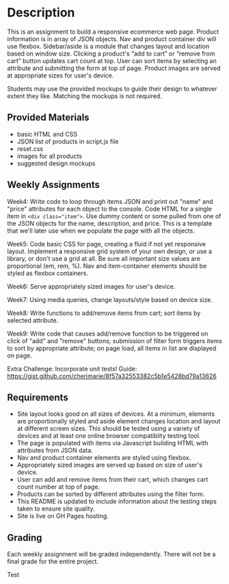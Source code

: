 # Description

This is an assignment to build a responsive ecommerce web page. Product information is in array of JSON objects. Nav and product container div will use flexbox. Sidebar/aside is a module that changes layout and location based on window size. Clicking a product's “add to cart” or “remove from cart” button updates cart count at top. User can sort items by selecting an attribute and submitting the form at top of page. Product images are served at appropriate sizes for user's device.

Students may use the provided mockups to guide their design to whatever extent they like. Matching the mockups is not required.

## Provided Materials

  - basic HTML and CSS
  - JSON list of products in script.js file
  - reset.css
  - images for all products
  - suggested design mockups

## Weekly Assignments

Week4: Write code to loop through items JSON and print out "name" and "price" attributes for each object to the console. Code HTML for a single item in `<div class="item">`. Use dummy content or some pulled from one of the JSON objects for the name, description, and price. This is a template that we'll later use when we populate the page with all the objects. 

Week5: Code basic CSS for page, creating a fluid if not yet responsive layout. Implement a responsive grid system of your own design, or use a library, or don't use a grid at all. Be sure all important size values are proportional (em, rem, %). Nav and item-container elements should be styled as flexbox containers.

Week6: Serve appropriately sized images for user's device. 

Week7: Using media queries, change layouts/style based on device size.

Week8: Write functions to add/remove items from cart; sort items by selected attribute.

Week9: Write code that causes add/remove function to be triggered on click of "add" and "remove" buttons; submission of filter form triggers items to sort by appropriate attribute; on page load, all items in list are displayed on page.

Extra Challenge: Incorporate unit tests! Guide: https://gist.github.com/cherimarie/8f57a32553382c5b1e5428bd79a13626

## Requirements

  - Site layout looks good on all sizes of devices. At a minimum, elements are proportionally styled and aside element changes location and layout at different screen sizes. This should be tested using a variety of devices and at least one online browser compatiblity testing tool.
  - The page is populated with items via Javascript building HTML with attributes from JSON data.
  - Nav and product container elements are styled using flexbox.
  - Appropriately sized images are served up based on size of user's device.
  - User can add and remove items from their cart, which changes cart count number at top of page.
  - Products can be sorted by different attributes using the filter form.
  - This README is updated to include information about the testing steps taken to ensure site quality.
  - Site is live on GH Pages hosting.
  
## Grading
Each weekly assignment will be graded independently. There will not be a final grade for the entire project. 


Test